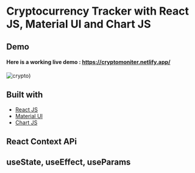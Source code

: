# Cryptocurrency Tracker with React JS, Material UI and Chart JS

## Demo
#### Here is a working live demo :  https://cryptomoniter.netlify.app/
![crypto]([https://raw.githubusercontent.com/ioumesh/crypto/master/crypto.jpeg))

## Built with 

- [React JS](https://reactjs.org/)
- [Material UI](https://v4.mui.com/)
- [Chart JS](https://reactchartjs.github.io/react-chartjs-2/#/)

## React Context APi
## useState, useEffect, useParams
